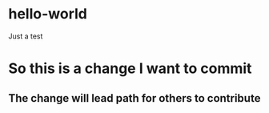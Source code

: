 # hello-world
Just a test

# So this is a change I want to commit

## The change will lead path for others to contribute
